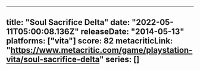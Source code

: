 
---
title: "Soul Sacrifice Delta"
date: "2022-05-11T05:00:08.136Z"
releaseDate: "2014-05-13"
platforms: ["vita"]
score: 82
metacriticLink: "https://www.metacritic.com/game/playstation-vita/soul-sacrifice-delta"
series: []
---
